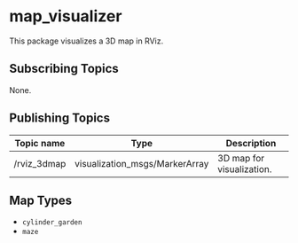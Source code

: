 # map_visualizer
This package visualizes a 3D map in RViz.

## Subscribing Topics

None.

## Publishing Topics

| Topic name      | Type              | Description                                                  |
| --------------- | ----------------- | ------------------------------------------------------------ |
| /rviz_3dmap | visualization_msgs/MarkerArray | 3D map for visualization. |

## Map Types

- `cylinder_garden`
- `maze`

